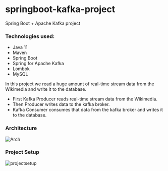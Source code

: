 # springboot-kafka-project
Spring Boot + Apache Kafka project

### Technologies used:
- Java 11
- Maven
- Spring Boot
- Spring for Apache Kafka
- Lombok
- MySQL

In this project we read a huge amount of real-time stream data from the Wikimedia and write it to the database.
- First Kafka Producer reads real-time stream data from the Wikimedia.
- Then Producer writes data to the kafka broker.
- Kafka Consumer consumes that data from the kafka broker and writes it to the database.

### Architecture
![Arch](https://user-images.githubusercontent.com/83831759/173596531-f3407b87-9d18-4e96-bc27-2d48935b1ba5.png)

### Project Setup
![projectsetup](https://user-images.githubusercontent.com/83831759/173598625-9bc8b4f4-2869-437a-b9a0-3b51f0013288.png)
